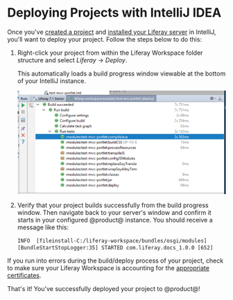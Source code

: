 # Deploying Projects with IntelliJ IDEA [](id=deploying-projects-with-intellij-idea)

Once you've
[created a project](/develop/tutorials/-/knowledge_base/7-1/creating-projects-with-intellij-idea)
and
[installed your Liferay server](/develop/tutorials/-/knowledge_base/7-1/installing-a-server-in-intellij-idea)
in IntelliJ, you'll want to deploy your project. Follow the steps below to do
this:

1.  Right-click your project from within the Liferay Workspace folder structure
    and select *Liferay* &rarr; *Deploy*.

    This automatically loads a build progress window viewable at the bottom of
    your IntelliJ instance.

    ![Figure 1: Verify that your project build successfully.](../../../images/intellij-project-build.png)

2.  Verify that your project builds successfully from the build progress window.
    Then navigate back to your server's window and confirm it starts in your
    configured @product@ instance. You should receive a message like this:

        INFO  [fileinstall-C:/liferay-workspace/bundles/osgi/modules][BundleStartStopLogger:35] STARTED com.liferay.docs_1.0.0 [652]

If you run into errors during the build/deploy process of your project, check to
make sure your Liferay Workspace is accounting for the
[appropriate certificates](/develop/tutorials/-/knowledge_base/7-1/configuring-a-liferay-workspace#certification-issues-in-liferay-workspace).

That's it! You've successfully deployed your project to @product@!
